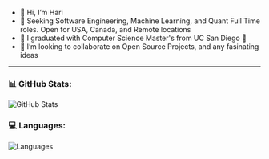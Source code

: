 - 👋 Hi, I’m Hari
- 👀 Seeking Software Engineering, Machine Learning, and Quant Full Time roles. Open for USA, Canada, and Remote locations
- 🌱 I graduated with Computer Science Master's from UC San Diego 🧸
- 💞️ I’m looking to collaborate on Open Source Projects, and any fasinating ideas

---

### 📊 GitHub Stats:
![GitHub Stats](https://github-readme-stats.vercel.app/api?username=username&show_icons=true&theme=radical)

### 💻 Languages:
![Languages](https://github-readme-stats.vercel.app/api/top-langs/?username=username&layout=compact)


<!---
harivamsi9/harivamsi9 is a ✨ special ✨ repository because its `README.md` (this file) appears on your GitHub profile.
You can click the Preview link to take a look at your changes.
--->
